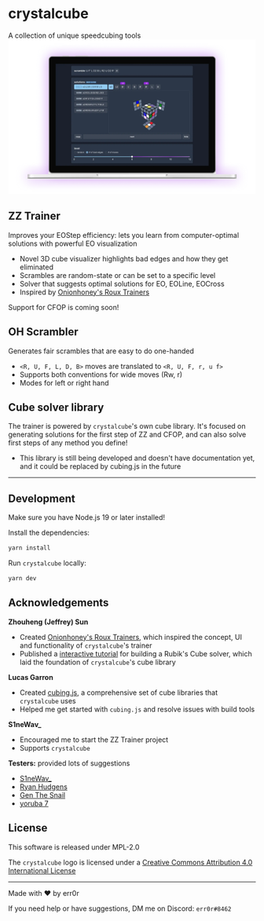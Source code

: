 # crystalcube
A collection of unique speedcubing tools
![screenshot of crystalcube](src/assets/mockup-dark.webp)

## ZZ Trainer
Improves your EOStep efficiency: lets you learn from computer-optimal solutions with powerful EO visualization
- Novel 3D cube visualizer highlights bad edges and how they get eliminated
- Scrambles are random-state or can be set to a specific level
- Solver that suggests optimal solutions for EO, EOLine, EOCross
- Inspired by [Onionhoney's Roux Trainers](https://onionhoney.github.io/roux-trainers/)

Support for CFOP is coming soon!

## OH Scrambler
Generates fair scrambles that are easy to do one-handed
- `<R, U, F, L, D, B>` moves are translated to `<R, U, F, r, u f>`
- Supports both conventions for wide moves (Rw, r)
- Modes for left or right hand

## Cube solver library
The trainer is powered by `crystalcube`'s own cube library. It's focused on generating solutions for the first step of ZZ and CFOP, and can also solve first steps of any method you define!
- This library is still being developed and doesn't have documentation yet, and it could be replaced by cubing.js in the future
---
## Development
Make sure you have Node.js 19 or later installed!

Install the dependencies:
```bash
yarn install
```

Run `crystalcube` locally:
```bash
yarn dev
```

## Acknowledgements
**Zhouheng (Jeffrey) Sun**
- Created [Onionhoney's Roux Trainers](https://onionhoney.github.io/roux-trainers/), which inspired the concept, UI and functionality of `crystalcube`'s trainer
- Published a [interactive tutorial](https://observablehq.com/@onionhoney/how-to-model-a-rubiks-cube) for building a Rubik's Cube solver, which laid the foundation of `crystalcube`'s cube library

**Lucas Garron**
- Created [cubing.js](https://github.com/cubing/cubing.js), a comprehensive set of cube libraries that `crystalcube` uses
- Helped me get started with `cubing.js`  and resolve issues with build tools

**S1neWav_**
- Encouraged me to start the ZZ Trainer project
- Supports `crystalcube`

**Testers:** provided lots of suggestions
- [S1neWav_](https://www.youtube.com/@S1neWav_)
- [Ryan Hudgens](https://www.youtube.com/@OreKehStrah)
- [Gen The Snail](https://www.youtube.com/@GenTheSnail)
- [yoruba 7](https://www.youtube.com/@yoruba7807)

## License
This software is released under MPL-2.0

The `crystalcube` logo is licensed under a <a rel="license" href="http://creativecommons.org/licenses/by/4.0/">Creative Commons Attribution 4.0 International License</a>

---
Made with ❤️ by err0r

If you need help or have suggestions, DM me on Discord: `err0r#8462`
